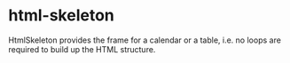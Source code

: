 html-skeleton
=============

HtmlSkeleton provides the frame for a calendar or a table, i.e. no loops are required to build up the HTML structure.